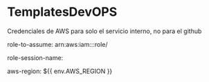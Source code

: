 # TemplatesDevOPS

Credenciales de AWS para solo el servicio interno, no para el github

role-to-assume: arn:aws:iam::<account aws>:role/<role>

role-session-name: <identification string>

aws-region: ${{ env.AWS_REGION }}
